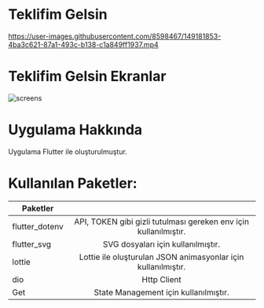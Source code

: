 # Teklifim Gelsin



https://user-images.githubusercontent.com/8598467/149181853-4ba3c621-87a1-493c-b138-c1a849ff1937.mp4



# Teklifim Gelsin Ekranlar
![screens](https://user-images.githubusercontent.com/8598467/149182215-c491570d-5c55-493e-a0d5-60605cd40cdf.jpg)


# Uygulama Hakkında
Uygulama Flutter ile oluşturulmuştur.

# Kullanılan Paketler:


| Paketler        |            |
| ------------- |:-------------:
| flutter_dotenv | API, TOKEN gibi gizli tutulması gereken env için kullanılmıştır. |
| flutter_svg  | SVG dosyaları için kullanılmıştır. | 
| lottie      | Lottie ile oluşturulan JSON animasyonlar için kullanılmıştır.|
| dio | Http Client |
| Get | State Management için kullanılmıştır. |

